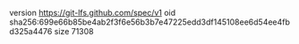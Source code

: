 version https://git-lfs.github.com/spec/v1
oid sha256:699e66b85be4ab2f3f6e56b3b7e47225edd3df145108ee6d54ee4fbd325a4476
size 71308

